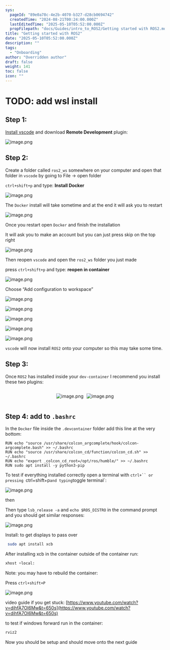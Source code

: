 ```yaml
---
sys:
  pageId: "89e0a78c-4e2b-4070-b327-d28cb0694742"
  createdTime: "2024-08-21T00:24:00.000Z"
  lastEditedTime: "2025-05-10T05:52:00.000Z"
  propFilepath: "docs/Guides/intro_to_ROS2/Getting started with ROS2.md"
title: "Getting started with ROS2"
date: "2025-05-10T05:52:00.000Z"
description: ""
tags:
  - "Onboarding"
author: "Overridden author"
draft: false
weight: 141
toc: false
icon: ""
---
```


# TODO: add wsl install

## Step 1:

[Install vscode](https://code.visualstudio.com/download) and download **Remote Development** plugin:

![image.png](https://prod-files-secure.s3.us-west-2.amazonaws.com/d518164a-d88e-44d1-a4ee-3adb3bd8bce0/efb52993-1881-4a40-b95e-6f020334f022/image.png?X-Amz-Algorithm=AWS4-HMAC-SHA256&X-Amz-Content-Sha256=UNSIGNED-PAYLOAD&X-Amz-Credential=ASIAZI2LB466WMXQYD26%2F20250523%2Fus-west-2%2Fs3%2Faws4_request&X-Amz-Date=20250523T132148Z&X-Amz-Expires=3600&X-Amz-Security-Token=IQoJb3JpZ2luX2VjEDUaCXVzLXdlc3QtMiJHMEUCICc1jzFBgMVqKJWIxce4P8IUB31QjJ8pIweAP6l3%2FV4FAiEAyr9xLXt2UUZ36UxT1Sx%2F6tgnb2I9qoJGrejhvvHULjcqiAQI7v%2F%2F%2F%2F%2F%2F%2F%2F%2F%2FARAAGgw2Mzc0MjMxODM4MDUiDIGk2q3JFDGeg7lFwircA0%2BMQLih%2BCijz9ceax8JBnecm6sm6%2BTYJVcF9iyLZiBRCSK9OddRlQ5HhKCfKs5yae2xBJH6pB3FHUOGPcP8PuuP8vJNFU7xRL1Yg4ONpsZEJcwQIP7sodXf3S42UKeDS%2FPPc%2F7f%2BLKLEqrTsWfPTyDaxNsTz2505D6xq8Gs4E56SPiSOfNbrK7BMeTEuR%2B1r%2B%2BwWIRkN7NmEB3Qz3tknGQyB0d%2FmSQOgOZevLnT7wWRtoSusBdmzgCEMjgugzhMutI3nEV3l6g3ZjTDIKXfhOIg86Ezh3aMmorCRC4rxEiI8MF%2B6bwG2WztIHZIvmEFhHmuf2mmJFkS1Cmga7Wm0Wn7RYNFjzl4%2FPSePlWN1cpKhnAz2MyMWMTtMv9p%2B195GlFv7Z7Vdg6perJZJi%2B%2BtES85VMhEchUnN2f6JiggbubGqPuznbB%2BDp5OeX%2F%2B7juruRdgjh3GEjkM3HU4NGf5YE1pIn%2F5FDuoqYy8VeQ4qNiiFOk%2FFlw57TsWzZBK%2FiDIrfcFHWBdJvv1amxfepZX8pyqZJnytYUQiU4F0AUwY6m8MVEt6XnPqvt8zYVpPXaYObTwRz4Sacme1FGXVz%2F9Y6wvNtEahJBIsFjKYgE%2B8qxKW3tY0jcYoJkjTTLMJbYwcEGOqUBG3%2FK55fQo7UFH99lLVj2nHSTVjXkqZebdYi1%2BeZ6qf%2Fv%2BXjsE1ho%2Bea7Titbcd5%2BnFTSDzZdlOZTzt2aqvPQDYVer6v%2BZqmNxChl1v%2FB0wUy4P1Vuos5jn9c6B0YJ3hbHjGHRO%2FVwn%2B2u8Q2aPnnkRiMuET5xx78CjyzwTWIuqxQ5nAMjG6FKhKuqLzbhlHg67AxQE%2FqO9NQmWQEiu%2F%2FPsJjd5Oo&X-Amz-Signature=02e8bd12221fa11b1a0aba45cc3bc954cb3e50f0961781c14819576114ff5496&X-Amz-SignedHeaders=host&x-id=GetObject)

## Step 2:

Create a folder called `ros2_ws` somewhere on your computer and open that folder in `vscode` by going to File → open folder 

`ctrl+shift+p` and type: **Install Docker**

![image.png](https://prod-files-secure.s3.us-west-2.amazonaws.com/d518164a-d88e-44d1-a4ee-3adb3bd8bce0/2269dc0e-1cd5-47ff-bceb-c04ad9b2eab0/image.png?X-Amz-Algorithm=AWS4-HMAC-SHA256&X-Amz-Content-Sha256=UNSIGNED-PAYLOAD&X-Amz-Credential=ASIAZI2LB466WMXQYD26%2F20250523%2Fus-west-2%2Fs3%2Faws4_request&X-Amz-Date=20250523T132148Z&X-Amz-Expires=3600&X-Amz-Security-Token=IQoJb3JpZ2luX2VjEDUaCXVzLXdlc3QtMiJHMEUCICc1jzFBgMVqKJWIxce4P8IUB31QjJ8pIweAP6l3%2FV4FAiEAyr9xLXt2UUZ36UxT1Sx%2F6tgnb2I9qoJGrejhvvHULjcqiAQI7v%2F%2F%2F%2F%2F%2F%2F%2F%2F%2FARAAGgw2Mzc0MjMxODM4MDUiDIGk2q3JFDGeg7lFwircA0%2BMQLih%2BCijz9ceax8JBnecm6sm6%2BTYJVcF9iyLZiBRCSK9OddRlQ5HhKCfKs5yae2xBJH6pB3FHUOGPcP8PuuP8vJNFU7xRL1Yg4ONpsZEJcwQIP7sodXf3S42UKeDS%2FPPc%2F7f%2BLKLEqrTsWfPTyDaxNsTz2505D6xq8Gs4E56SPiSOfNbrK7BMeTEuR%2B1r%2B%2BwWIRkN7NmEB3Qz3tknGQyB0d%2FmSQOgOZevLnT7wWRtoSusBdmzgCEMjgugzhMutI3nEV3l6g3ZjTDIKXfhOIg86Ezh3aMmorCRC4rxEiI8MF%2B6bwG2WztIHZIvmEFhHmuf2mmJFkS1Cmga7Wm0Wn7RYNFjzl4%2FPSePlWN1cpKhnAz2MyMWMTtMv9p%2B195GlFv7Z7Vdg6perJZJi%2B%2BtES85VMhEchUnN2f6JiggbubGqPuznbB%2BDp5OeX%2F%2B7juruRdgjh3GEjkM3HU4NGf5YE1pIn%2F5FDuoqYy8VeQ4qNiiFOk%2FFlw57TsWzZBK%2FiDIrfcFHWBdJvv1amxfepZX8pyqZJnytYUQiU4F0AUwY6m8MVEt6XnPqvt8zYVpPXaYObTwRz4Sacme1FGXVz%2F9Y6wvNtEahJBIsFjKYgE%2B8qxKW3tY0jcYoJkjTTLMJbYwcEGOqUBG3%2FK55fQo7UFH99lLVj2nHSTVjXkqZebdYi1%2BeZ6qf%2Fv%2BXjsE1ho%2Bea7Titbcd5%2BnFTSDzZdlOZTzt2aqvPQDYVer6v%2BZqmNxChl1v%2FB0wUy4P1Vuos5jn9c6B0YJ3hbHjGHRO%2FVwn%2B2u8Q2aPnnkRiMuET5xx78CjyzwTWIuqxQ5nAMjG6FKhKuqLzbhlHg67AxQE%2FqO9NQmWQEiu%2F%2FPsJjd5Oo&X-Amz-Signature=df9a2f260d9179d35c386286c789347ef2cdae4684102b32f923214cc6dadea0&X-Amz-SignedHeaders=host&x-id=GetObject)

The `Docker` install will take sometime and at the end it will ask you to restart

![image.png](https://prod-files-secure.s3.us-west-2.amazonaws.com/d518164a-d88e-44d1-a4ee-3adb3bd8bce0/ed233f78-be33-4b1f-b89c-9c346c0e961e/image.png?X-Amz-Algorithm=AWS4-HMAC-SHA256&X-Amz-Content-Sha256=UNSIGNED-PAYLOAD&X-Amz-Credential=ASIAZI2LB466WMXQYD26%2F20250523%2Fus-west-2%2Fs3%2Faws4_request&X-Amz-Date=20250523T132148Z&X-Amz-Expires=3600&X-Amz-Security-Token=IQoJb3JpZ2luX2VjEDUaCXVzLXdlc3QtMiJHMEUCICc1jzFBgMVqKJWIxce4P8IUB31QjJ8pIweAP6l3%2FV4FAiEAyr9xLXt2UUZ36UxT1Sx%2F6tgnb2I9qoJGrejhvvHULjcqiAQI7v%2F%2F%2F%2F%2F%2F%2F%2F%2F%2FARAAGgw2Mzc0MjMxODM4MDUiDIGk2q3JFDGeg7lFwircA0%2BMQLih%2BCijz9ceax8JBnecm6sm6%2BTYJVcF9iyLZiBRCSK9OddRlQ5HhKCfKs5yae2xBJH6pB3FHUOGPcP8PuuP8vJNFU7xRL1Yg4ONpsZEJcwQIP7sodXf3S42UKeDS%2FPPc%2F7f%2BLKLEqrTsWfPTyDaxNsTz2505D6xq8Gs4E56SPiSOfNbrK7BMeTEuR%2B1r%2B%2BwWIRkN7NmEB3Qz3tknGQyB0d%2FmSQOgOZevLnT7wWRtoSusBdmzgCEMjgugzhMutI3nEV3l6g3ZjTDIKXfhOIg86Ezh3aMmorCRC4rxEiI8MF%2B6bwG2WztIHZIvmEFhHmuf2mmJFkS1Cmga7Wm0Wn7RYNFjzl4%2FPSePlWN1cpKhnAz2MyMWMTtMv9p%2B195GlFv7Z7Vdg6perJZJi%2B%2BtES85VMhEchUnN2f6JiggbubGqPuznbB%2BDp5OeX%2F%2B7juruRdgjh3GEjkM3HU4NGf5YE1pIn%2F5FDuoqYy8VeQ4qNiiFOk%2FFlw57TsWzZBK%2FiDIrfcFHWBdJvv1amxfepZX8pyqZJnytYUQiU4F0AUwY6m8MVEt6XnPqvt8zYVpPXaYObTwRz4Sacme1FGXVz%2F9Y6wvNtEahJBIsFjKYgE%2B8qxKW3tY0jcYoJkjTTLMJbYwcEGOqUBG3%2FK55fQo7UFH99lLVj2nHSTVjXkqZebdYi1%2BeZ6qf%2Fv%2BXjsE1ho%2Bea7Titbcd5%2BnFTSDzZdlOZTzt2aqvPQDYVer6v%2BZqmNxChl1v%2FB0wUy4P1Vuos5jn9c6B0YJ3hbHjGHRO%2FVwn%2B2u8Q2aPnnkRiMuET5xx78CjyzwTWIuqxQ5nAMjG6FKhKuqLzbhlHg67AxQE%2FqO9NQmWQEiu%2F%2FPsJjd5Oo&X-Amz-Signature=edd71e7974ac84a06af34b79e1deee4a3f373504ea37044d2512aa74afc558d6&X-Amz-SignedHeaders=host&x-id=GetObject)

Once you restart open `Docker` and finish the installation

It will ask you to make an account but you can just press skip on the top right

![image.png](https://prod-files-secure.s3.us-west-2.amazonaws.com/d518164a-d88e-44d1-a4ee-3adb3bd8bce0/21010ad9-1659-4fd9-9f59-9932a09b2a3d/image.png?X-Amz-Algorithm=AWS4-HMAC-SHA256&X-Amz-Content-Sha256=UNSIGNED-PAYLOAD&X-Amz-Credential=ASIAZI2LB466WMXQYD26%2F20250523%2Fus-west-2%2Fs3%2Faws4_request&X-Amz-Date=20250523T132148Z&X-Amz-Expires=3600&X-Amz-Security-Token=IQoJb3JpZ2luX2VjEDUaCXVzLXdlc3QtMiJHMEUCICc1jzFBgMVqKJWIxce4P8IUB31QjJ8pIweAP6l3%2FV4FAiEAyr9xLXt2UUZ36UxT1Sx%2F6tgnb2I9qoJGrejhvvHULjcqiAQI7v%2F%2F%2F%2F%2F%2F%2F%2F%2F%2FARAAGgw2Mzc0MjMxODM4MDUiDIGk2q3JFDGeg7lFwircA0%2BMQLih%2BCijz9ceax8JBnecm6sm6%2BTYJVcF9iyLZiBRCSK9OddRlQ5HhKCfKs5yae2xBJH6pB3FHUOGPcP8PuuP8vJNFU7xRL1Yg4ONpsZEJcwQIP7sodXf3S42UKeDS%2FPPc%2F7f%2BLKLEqrTsWfPTyDaxNsTz2505D6xq8Gs4E56SPiSOfNbrK7BMeTEuR%2B1r%2B%2BwWIRkN7NmEB3Qz3tknGQyB0d%2FmSQOgOZevLnT7wWRtoSusBdmzgCEMjgugzhMutI3nEV3l6g3ZjTDIKXfhOIg86Ezh3aMmorCRC4rxEiI8MF%2B6bwG2WztIHZIvmEFhHmuf2mmJFkS1Cmga7Wm0Wn7RYNFjzl4%2FPSePlWN1cpKhnAz2MyMWMTtMv9p%2B195GlFv7Z7Vdg6perJZJi%2B%2BtES85VMhEchUnN2f6JiggbubGqPuznbB%2BDp5OeX%2F%2B7juruRdgjh3GEjkM3HU4NGf5YE1pIn%2F5FDuoqYy8VeQ4qNiiFOk%2FFlw57TsWzZBK%2FiDIrfcFHWBdJvv1amxfepZX8pyqZJnytYUQiU4F0AUwY6m8MVEt6XnPqvt8zYVpPXaYObTwRz4Sacme1FGXVz%2F9Y6wvNtEahJBIsFjKYgE%2B8qxKW3tY0jcYoJkjTTLMJbYwcEGOqUBG3%2FK55fQo7UFH99lLVj2nHSTVjXkqZebdYi1%2BeZ6qf%2Fv%2BXjsE1ho%2Bea7Titbcd5%2BnFTSDzZdlOZTzt2aqvPQDYVer6v%2BZqmNxChl1v%2FB0wUy4P1Vuos5jn9c6B0YJ3hbHjGHRO%2FVwn%2B2u8Q2aPnnkRiMuET5xx78CjyzwTWIuqxQ5nAMjG6FKhKuqLzbhlHg67AxQE%2FqO9NQmWQEiu%2F%2FPsJjd5Oo&X-Amz-Signature=ae8438c07f3f637172b2b2439a457a96c1db4050359ac0f069faf9af8ecc27dd&X-Amz-SignedHeaders=host&x-id=GetObject)

Then reopen `vscode` and open the `ros2_ws` folder you just made

press `ctrl+shift+p` and type: **reopen in container**

![image.png](https://prod-files-secure.s3.us-west-2.amazonaws.com/d518164a-d88e-44d1-a4ee-3adb3bd8bce0/4e93b8c2-41ad-488c-8095-c74205196118/image.png?X-Amz-Algorithm=AWS4-HMAC-SHA256&X-Amz-Content-Sha256=UNSIGNED-PAYLOAD&X-Amz-Credential=ASIAZI2LB466WMXQYD26%2F20250523%2Fus-west-2%2Fs3%2Faws4_request&X-Amz-Date=20250523T132148Z&X-Amz-Expires=3600&X-Amz-Security-Token=IQoJb3JpZ2luX2VjEDUaCXVzLXdlc3QtMiJHMEUCICc1jzFBgMVqKJWIxce4P8IUB31QjJ8pIweAP6l3%2FV4FAiEAyr9xLXt2UUZ36UxT1Sx%2F6tgnb2I9qoJGrejhvvHULjcqiAQI7v%2F%2F%2F%2F%2F%2F%2F%2F%2F%2FARAAGgw2Mzc0MjMxODM4MDUiDIGk2q3JFDGeg7lFwircA0%2BMQLih%2BCijz9ceax8JBnecm6sm6%2BTYJVcF9iyLZiBRCSK9OddRlQ5HhKCfKs5yae2xBJH6pB3FHUOGPcP8PuuP8vJNFU7xRL1Yg4ONpsZEJcwQIP7sodXf3S42UKeDS%2FPPc%2F7f%2BLKLEqrTsWfPTyDaxNsTz2505D6xq8Gs4E56SPiSOfNbrK7BMeTEuR%2B1r%2B%2BwWIRkN7NmEB3Qz3tknGQyB0d%2FmSQOgOZevLnT7wWRtoSusBdmzgCEMjgugzhMutI3nEV3l6g3ZjTDIKXfhOIg86Ezh3aMmorCRC4rxEiI8MF%2B6bwG2WztIHZIvmEFhHmuf2mmJFkS1Cmga7Wm0Wn7RYNFjzl4%2FPSePlWN1cpKhnAz2MyMWMTtMv9p%2B195GlFv7Z7Vdg6perJZJi%2B%2BtES85VMhEchUnN2f6JiggbubGqPuznbB%2BDp5OeX%2F%2B7juruRdgjh3GEjkM3HU4NGf5YE1pIn%2F5FDuoqYy8VeQ4qNiiFOk%2FFlw57TsWzZBK%2FiDIrfcFHWBdJvv1amxfepZX8pyqZJnytYUQiU4F0AUwY6m8MVEt6XnPqvt8zYVpPXaYObTwRz4Sacme1FGXVz%2F9Y6wvNtEahJBIsFjKYgE%2B8qxKW3tY0jcYoJkjTTLMJbYwcEGOqUBG3%2FK55fQo7UFH99lLVj2nHSTVjXkqZebdYi1%2BeZ6qf%2Fv%2BXjsE1ho%2Bea7Titbcd5%2BnFTSDzZdlOZTzt2aqvPQDYVer6v%2BZqmNxChl1v%2FB0wUy4P1Vuos5jn9c6B0YJ3hbHjGHRO%2FVwn%2B2u8Q2aPnnkRiMuET5xx78CjyzwTWIuqxQ5nAMjG6FKhKuqLzbhlHg67AxQE%2FqO9NQmWQEiu%2F%2FPsJjd5Oo&X-Amz-Signature=24ba79924e2cea4ae99625dc2bc167a30903c5b82b7ce871747f4a74c51aadf5&X-Amz-SignedHeaders=host&x-id=GetObject)

Choose “Add configuration to workspace”

![image.png](https://prod-files-secure.s3.us-west-2.amazonaws.com/d518164a-d88e-44d1-a4ee-3adb3bd8bce0/9560b282-5060-4989-ba37-97e7b2c22476/image.png?X-Amz-Algorithm=AWS4-HMAC-SHA256&X-Amz-Content-Sha256=UNSIGNED-PAYLOAD&X-Amz-Credential=ASIAZI2LB466WMXQYD26%2F20250523%2Fus-west-2%2Fs3%2Faws4_request&X-Amz-Date=20250523T132148Z&X-Amz-Expires=3600&X-Amz-Security-Token=IQoJb3JpZ2luX2VjEDUaCXVzLXdlc3QtMiJHMEUCICc1jzFBgMVqKJWIxce4P8IUB31QjJ8pIweAP6l3%2FV4FAiEAyr9xLXt2UUZ36UxT1Sx%2F6tgnb2I9qoJGrejhvvHULjcqiAQI7v%2F%2F%2F%2F%2F%2F%2F%2F%2F%2FARAAGgw2Mzc0MjMxODM4MDUiDIGk2q3JFDGeg7lFwircA0%2BMQLih%2BCijz9ceax8JBnecm6sm6%2BTYJVcF9iyLZiBRCSK9OddRlQ5HhKCfKs5yae2xBJH6pB3FHUOGPcP8PuuP8vJNFU7xRL1Yg4ONpsZEJcwQIP7sodXf3S42UKeDS%2FPPc%2F7f%2BLKLEqrTsWfPTyDaxNsTz2505D6xq8Gs4E56SPiSOfNbrK7BMeTEuR%2B1r%2B%2BwWIRkN7NmEB3Qz3tknGQyB0d%2FmSQOgOZevLnT7wWRtoSusBdmzgCEMjgugzhMutI3nEV3l6g3ZjTDIKXfhOIg86Ezh3aMmorCRC4rxEiI8MF%2B6bwG2WztIHZIvmEFhHmuf2mmJFkS1Cmga7Wm0Wn7RYNFjzl4%2FPSePlWN1cpKhnAz2MyMWMTtMv9p%2B195GlFv7Z7Vdg6perJZJi%2B%2BtES85VMhEchUnN2f6JiggbubGqPuznbB%2BDp5OeX%2F%2B7juruRdgjh3GEjkM3HU4NGf5YE1pIn%2F5FDuoqYy8VeQ4qNiiFOk%2FFlw57TsWzZBK%2FiDIrfcFHWBdJvv1amxfepZX8pyqZJnytYUQiU4F0AUwY6m8MVEt6XnPqvt8zYVpPXaYObTwRz4Sacme1FGXVz%2F9Y6wvNtEahJBIsFjKYgE%2B8qxKW3tY0jcYoJkjTTLMJbYwcEGOqUBG3%2FK55fQo7UFH99lLVj2nHSTVjXkqZebdYi1%2BeZ6qf%2Fv%2BXjsE1ho%2Bea7Titbcd5%2BnFTSDzZdlOZTzt2aqvPQDYVer6v%2BZqmNxChl1v%2FB0wUy4P1Vuos5jn9c6B0YJ3hbHjGHRO%2FVwn%2B2u8Q2aPnnkRiMuET5xx78CjyzwTWIuqxQ5nAMjG6FKhKuqLzbhlHg67AxQE%2FqO9NQmWQEiu%2F%2FPsJjd5Oo&X-Amz-Signature=86d24e1eaba41f360715405ba0da93c170945a7e10a80d568cf0b7a887d831f3&X-Amz-SignedHeaders=host&x-id=GetObject)

![image.png](https://prod-files-secure.s3.us-west-2.amazonaws.com/d518164a-d88e-44d1-a4ee-3adb3bd8bce0/2ee63f81-886b-48e8-a553-dc6e5eac99e4/image.png?X-Amz-Algorithm=AWS4-HMAC-SHA256&X-Amz-Content-Sha256=UNSIGNED-PAYLOAD&X-Amz-Credential=ASIAZI2LB466WMXQYD26%2F20250523%2Fus-west-2%2Fs3%2Faws4_request&X-Amz-Date=20250523T132148Z&X-Amz-Expires=3600&X-Amz-Security-Token=IQoJb3JpZ2luX2VjEDUaCXVzLXdlc3QtMiJHMEUCICc1jzFBgMVqKJWIxce4P8IUB31QjJ8pIweAP6l3%2FV4FAiEAyr9xLXt2UUZ36UxT1Sx%2F6tgnb2I9qoJGrejhvvHULjcqiAQI7v%2F%2F%2F%2F%2F%2F%2F%2F%2F%2FARAAGgw2Mzc0MjMxODM4MDUiDIGk2q3JFDGeg7lFwircA0%2BMQLih%2BCijz9ceax8JBnecm6sm6%2BTYJVcF9iyLZiBRCSK9OddRlQ5HhKCfKs5yae2xBJH6pB3FHUOGPcP8PuuP8vJNFU7xRL1Yg4ONpsZEJcwQIP7sodXf3S42UKeDS%2FPPc%2F7f%2BLKLEqrTsWfPTyDaxNsTz2505D6xq8Gs4E56SPiSOfNbrK7BMeTEuR%2B1r%2B%2BwWIRkN7NmEB3Qz3tknGQyB0d%2FmSQOgOZevLnT7wWRtoSusBdmzgCEMjgugzhMutI3nEV3l6g3ZjTDIKXfhOIg86Ezh3aMmorCRC4rxEiI8MF%2B6bwG2WztIHZIvmEFhHmuf2mmJFkS1Cmga7Wm0Wn7RYNFjzl4%2FPSePlWN1cpKhnAz2MyMWMTtMv9p%2B195GlFv7Z7Vdg6perJZJi%2B%2BtES85VMhEchUnN2f6JiggbubGqPuznbB%2BDp5OeX%2F%2B7juruRdgjh3GEjkM3HU4NGf5YE1pIn%2F5FDuoqYy8VeQ4qNiiFOk%2FFlw57TsWzZBK%2FiDIrfcFHWBdJvv1amxfepZX8pyqZJnytYUQiU4F0AUwY6m8MVEt6XnPqvt8zYVpPXaYObTwRz4Sacme1FGXVz%2F9Y6wvNtEahJBIsFjKYgE%2B8qxKW3tY0jcYoJkjTTLMJbYwcEGOqUBG3%2FK55fQo7UFH99lLVj2nHSTVjXkqZebdYi1%2BeZ6qf%2Fv%2BXjsE1ho%2Bea7Titbcd5%2BnFTSDzZdlOZTzt2aqvPQDYVer6v%2BZqmNxChl1v%2FB0wUy4P1Vuos5jn9c6B0YJ3hbHjGHRO%2FVwn%2B2u8Q2aPnnkRiMuET5xx78CjyzwTWIuqxQ5nAMjG6FKhKuqLzbhlHg67AxQE%2FqO9NQmWQEiu%2F%2FPsJjd5Oo&X-Amz-Signature=3e7eecfa47386e3f1e80c5dd644780252aac1b9b1bf89d47f39f7cf6f164f863&X-Amz-SignedHeaders=host&x-id=GetObject)

![image.png](https://prod-files-secure.s3.us-west-2.amazonaws.com/d518164a-d88e-44d1-a4ee-3adb3bd8bce0/ae1580b2-b048-407e-aed9-b584224a7a04/image.png?X-Amz-Algorithm=AWS4-HMAC-SHA256&X-Amz-Content-Sha256=UNSIGNED-PAYLOAD&X-Amz-Credential=ASIAZI2LB466WMXQYD26%2F20250523%2Fus-west-2%2Fs3%2Faws4_request&X-Amz-Date=20250523T132148Z&X-Amz-Expires=3600&X-Amz-Security-Token=IQoJb3JpZ2luX2VjEDUaCXVzLXdlc3QtMiJHMEUCICc1jzFBgMVqKJWIxce4P8IUB31QjJ8pIweAP6l3%2FV4FAiEAyr9xLXt2UUZ36UxT1Sx%2F6tgnb2I9qoJGrejhvvHULjcqiAQI7v%2F%2F%2F%2F%2F%2F%2F%2F%2F%2FARAAGgw2Mzc0MjMxODM4MDUiDIGk2q3JFDGeg7lFwircA0%2BMQLih%2BCijz9ceax8JBnecm6sm6%2BTYJVcF9iyLZiBRCSK9OddRlQ5HhKCfKs5yae2xBJH6pB3FHUOGPcP8PuuP8vJNFU7xRL1Yg4ONpsZEJcwQIP7sodXf3S42UKeDS%2FPPc%2F7f%2BLKLEqrTsWfPTyDaxNsTz2505D6xq8Gs4E56SPiSOfNbrK7BMeTEuR%2B1r%2B%2BwWIRkN7NmEB3Qz3tknGQyB0d%2FmSQOgOZevLnT7wWRtoSusBdmzgCEMjgugzhMutI3nEV3l6g3ZjTDIKXfhOIg86Ezh3aMmorCRC4rxEiI8MF%2B6bwG2WztIHZIvmEFhHmuf2mmJFkS1Cmga7Wm0Wn7RYNFjzl4%2FPSePlWN1cpKhnAz2MyMWMTtMv9p%2B195GlFv7Z7Vdg6perJZJi%2B%2BtES85VMhEchUnN2f6JiggbubGqPuznbB%2BDp5OeX%2F%2B7juruRdgjh3GEjkM3HU4NGf5YE1pIn%2F5FDuoqYy8VeQ4qNiiFOk%2FFlw57TsWzZBK%2FiDIrfcFHWBdJvv1amxfepZX8pyqZJnytYUQiU4F0AUwY6m8MVEt6XnPqvt8zYVpPXaYObTwRz4Sacme1FGXVz%2F9Y6wvNtEahJBIsFjKYgE%2B8qxKW3tY0jcYoJkjTTLMJbYwcEGOqUBG3%2FK55fQo7UFH99lLVj2nHSTVjXkqZebdYi1%2BeZ6qf%2Fv%2BXjsE1ho%2Bea7Titbcd5%2BnFTSDzZdlOZTzt2aqvPQDYVer6v%2BZqmNxChl1v%2FB0wUy4P1Vuos5jn9c6B0YJ3hbHjGHRO%2FVwn%2B2u8Q2aPnnkRiMuET5xx78CjyzwTWIuqxQ5nAMjG6FKhKuqLzbhlHg67AxQE%2FqO9NQmWQEiu%2F%2FPsJjd5Oo&X-Amz-Signature=26b0a7d99e5f822c4d57f5d69020ef60984f1354a63fa53b755aad090362c535&X-Amz-SignedHeaders=host&x-id=GetObject)

![image.png](https://prod-files-secure.s3.us-west-2.amazonaws.com/d518164a-d88e-44d1-a4ee-3adb3bd8bce0/53255b28-f75e-430f-b9e3-c0ac8577e42b/image.png?X-Amz-Algorithm=AWS4-HMAC-SHA256&X-Amz-Content-Sha256=UNSIGNED-PAYLOAD&X-Amz-Credential=ASIAZI2LB466WMXQYD26%2F20250523%2Fus-west-2%2Fs3%2Faws4_request&X-Amz-Date=20250523T132148Z&X-Amz-Expires=3600&X-Amz-Security-Token=IQoJb3JpZ2luX2VjEDUaCXVzLXdlc3QtMiJHMEUCICc1jzFBgMVqKJWIxce4P8IUB31QjJ8pIweAP6l3%2FV4FAiEAyr9xLXt2UUZ36UxT1Sx%2F6tgnb2I9qoJGrejhvvHULjcqiAQI7v%2F%2F%2F%2F%2F%2F%2F%2F%2F%2FARAAGgw2Mzc0MjMxODM4MDUiDIGk2q3JFDGeg7lFwircA0%2BMQLih%2BCijz9ceax8JBnecm6sm6%2BTYJVcF9iyLZiBRCSK9OddRlQ5HhKCfKs5yae2xBJH6pB3FHUOGPcP8PuuP8vJNFU7xRL1Yg4ONpsZEJcwQIP7sodXf3S42UKeDS%2FPPc%2F7f%2BLKLEqrTsWfPTyDaxNsTz2505D6xq8Gs4E56SPiSOfNbrK7BMeTEuR%2B1r%2B%2BwWIRkN7NmEB3Qz3tknGQyB0d%2FmSQOgOZevLnT7wWRtoSusBdmzgCEMjgugzhMutI3nEV3l6g3ZjTDIKXfhOIg86Ezh3aMmorCRC4rxEiI8MF%2B6bwG2WztIHZIvmEFhHmuf2mmJFkS1Cmga7Wm0Wn7RYNFjzl4%2FPSePlWN1cpKhnAz2MyMWMTtMv9p%2B195GlFv7Z7Vdg6perJZJi%2B%2BtES85VMhEchUnN2f6JiggbubGqPuznbB%2BDp5OeX%2F%2B7juruRdgjh3GEjkM3HU4NGf5YE1pIn%2F5FDuoqYy8VeQ4qNiiFOk%2FFlw57TsWzZBK%2FiDIrfcFHWBdJvv1amxfepZX8pyqZJnytYUQiU4F0AUwY6m8MVEt6XnPqvt8zYVpPXaYObTwRz4Sacme1FGXVz%2F9Y6wvNtEahJBIsFjKYgE%2B8qxKW3tY0jcYoJkjTTLMJbYwcEGOqUBG3%2FK55fQo7UFH99lLVj2nHSTVjXkqZebdYi1%2BeZ6qf%2Fv%2BXjsE1ho%2Bea7Titbcd5%2BnFTSDzZdlOZTzt2aqvPQDYVer6v%2BZqmNxChl1v%2FB0wUy4P1Vuos5jn9c6B0YJ3hbHjGHRO%2FVwn%2B2u8Q2aPnnkRiMuET5xx78CjyzwTWIuqxQ5nAMjG6FKhKuqLzbhlHg67AxQE%2FqO9NQmWQEiu%2F%2FPsJjd5Oo&X-Amz-Signature=30df6d07deadba8bae3c3e9c7d72d3a6760054fa57ef3a5294273aa4dd971ac8&X-Amz-SignedHeaders=host&x-id=GetObject)

![image.png](https://prod-files-secure.s3.us-west-2.amazonaws.com/d518164a-d88e-44d1-a4ee-3adb3bd8bce0/7c562767-5af9-4ffb-97d1-327bcdf4ee00/image.png?X-Amz-Algorithm=AWS4-HMAC-SHA256&X-Amz-Content-Sha256=UNSIGNED-PAYLOAD&X-Amz-Credential=ASIAZI2LB466WMXQYD26%2F20250523%2Fus-west-2%2Fs3%2Faws4_request&X-Amz-Date=20250523T132148Z&X-Amz-Expires=3600&X-Amz-Security-Token=IQoJb3JpZ2luX2VjEDUaCXVzLXdlc3QtMiJHMEUCICc1jzFBgMVqKJWIxce4P8IUB31QjJ8pIweAP6l3%2FV4FAiEAyr9xLXt2UUZ36UxT1Sx%2F6tgnb2I9qoJGrejhvvHULjcqiAQI7v%2F%2F%2F%2F%2F%2F%2F%2F%2F%2FARAAGgw2Mzc0MjMxODM4MDUiDIGk2q3JFDGeg7lFwircA0%2BMQLih%2BCijz9ceax8JBnecm6sm6%2BTYJVcF9iyLZiBRCSK9OddRlQ5HhKCfKs5yae2xBJH6pB3FHUOGPcP8PuuP8vJNFU7xRL1Yg4ONpsZEJcwQIP7sodXf3S42UKeDS%2FPPc%2F7f%2BLKLEqrTsWfPTyDaxNsTz2505D6xq8Gs4E56SPiSOfNbrK7BMeTEuR%2B1r%2B%2BwWIRkN7NmEB3Qz3tknGQyB0d%2FmSQOgOZevLnT7wWRtoSusBdmzgCEMjgugzhMutI3nEV3l6g3ZjTDIKXfhOIg86Ezh3aMmorCRC4rxEiI8MF%2B6bwG2WztIHZIvmEFhHmuf2mmJFkS1Cmga7Wm0Wn7RYNFjzl4%2FPSePlWN1cpKhnAz2MyMWMTtMv9p%2B195GlFv7Z7Vdg6perJZJi%2B%2BtES85VMhEchUnN2f6JiggbubGqPuznbB%2BDp5OeX%2F%2B7juruRdgjh3GEjkM3HU4NGf5YE1pIn%2F5FDuoqYy8VeQ4qNiiFOk%2FFlw57TsWzZBK%2FiDIrfcFHWBdJvv1amxfepZX8pyqZJnytYUQiU4F0AUwY6m8MVEt6XnPqvt8zYVpPXaYObTwRz4Sacme1FGXVz%2F9Y6wvNtEahJBIsFjKYgE%2B8qxKW3tY0jcYoJkjTTLMJbYwcEGOqUBG3%2FK55fQo7UFH99lLVj2nHSTVjXkqZebdYi1%2BeZ6qf%2Fv%2BXjsE1ho%2Bea7Titbcd5%2BnFTSDzZdlOZTzt2aqvPQDYVer6v%2BZqmNxChl1v%2FB0wUy4P1Vuos5jn9c6B0YJ3hbHjGHRO%2FVwn%2B2u8Q2aPnnkRiMuET5xx78CjyzwTWIuqxQ5nAMjG6FKhKuqLzbhlHg67AxQE%2FqO9NQmWQEiu%2F%2FPsJjd5Oo&X-Amz-Signature=a2ea7e6a721a802d2fe4ad8b776ec522c6bd11c26c694654fc412727f43441fa&X-Amz-SignedHeaders=host&x-id=GetObject)

`vscode` will now install `ROS2` onto your computer so this may take some time.

## Step 3:

Once `ROS2` has installed inside your `dev-container` I recommend you install these two plugins:

<div style="display: flex;flex-direction: row; column-gap:10px; max-width: 630px;justify-content: center;">
<div>

![image.png](https://prod-files-secure.s3.us-west-2.amazonaws.com/d518164a-d88e-44d1-a4ee-3adb3bd8bce0/3fc3d550-5a54-4ba1-ba6b-faa01cdb7369/image.png?X-Amz-Algorithm=AWS4-HMAC-SHA256&X-Amz-Content-Sha256=UNSIGNED-PAYLOAD&X-Amz-Credential=ASIAZI2LB466QHTG4YWZ%2F20250523%2Fus-west-2%2Fs3%2Faws4_request&X-Amz-Date=20250523T132150Z&X-Amz-Expires=3600&X-Amz-Security-Token=IQoJb3JpZ2luX2VjEDUaCXVzLXdlc3QtMiJHMEUCIQDufBh2uMFlIM%2BBE4EcziYEhrTgNWy227G0BwpKGBLzVgIgK5plFf9sMzFC2Ic%2B6B58NkCNGoLvSXTvo4Hugs142WUqiAQI7v%2F%2F%2F%2F%2F%2F%2F%2F%2F%2FARAAGgw2Mzc0MjMxODM4MDUiDHSLY6dfyFBeZ0RMQircA3fDU6a58FBXOiLuosNfIs%2FG7mHhyXd9erlk6fy%2Fhr%2FsbsWdzHleA2ItgkVuUXiBtUqoxQPzGdvKVjMfMlM95gHw9KB%2FzEzs2VdXeJOQnUds3FNdKhBX8s9StMaV%2FEymxky%2F5QXGDBrVNwGg7aXbGSsndMLA8ieTzut%2BiJyO1VYS1tXtyZw2kxNF5WL7TTc2PdqRsRap0dzxqj1zwYI5eiIj5ybjSGLbrEIIe3FBOS0gfW8h%2FEEQkg2Kn0MEzjO43Z8hy5mHne%2Btq34TdLxitgxjj8BrO4ElHYXmguCQvqHtDp6Tj63gxA0fzns5%2FtZlPHS%2Br7bPgJx7S3tpJsfldSNC89wlwDP8rFuoDWVXeLfX6mH2Fq3%2BzarbmFmse%2BgDm5njW9Ja%2FLEHVDtuD0jshR4Za5l1ApOIcDp%2B9n0FaUKh9jBu9ehZ8IbPtgUuEVKiW6%2FrCqvo%2FcHJKbCuSk%2FPN56WQDk8XqxjfDohpSeQnQZihc5sX3qg3gUVG9FUNBUU5xjegyidzdIjZ2GUgT%2Fe7Sy3O1qF10z826hP1SeO7SiGjCiv9AbmtgImwjLXr2s01%2FOqaEli4VSHJ%2BySRhkHp0hmSzABYZHceRFS9jMXkjF%2BcIEegYV3VHX7pr33MJbZwcEGOqUBnUPkUrK8wfngYclik5NbKQ%2FBBnh51dT8BGF8fL4jPAv2%2BdmWhqoJ5zUKyKLB%2Bu5lQjhGMIpl5x3xz%2FExbOyh7%2BHtBw3a4v969RQ%2BkjFJDy551f85F8q7Mxxq%2BM8w5QyjGZt9ZnmRuXPt0EuI1cM1x2Aihg0065cCXp%2BbUhb4F6TeT9mmXcd%2BN3U0NqDiKr74KtsJYXQ7sTR5ppq3%2B2%2F50MdoBoX9&X-Amz-Signature=8fe41fc3cd78e82ae4a3a1037324ae9e4c9bae9fa43bcd09ed5c0676ca86a6e5&X-Amz-SignedHeaders=host&x-id=GetObject)

</div>
<div>

![image.png](https://prod-files-secure.s3.us-west-2.amazonaws.com/d518164a-d88e-44d1-a4ee-3adb3bd8bce0/d994cc66-13c2-4093-a5a3-f84cf4601a82/image.png?X-Amz-Algorithm=AWS4-HMAC-SHA256&X-Amz-Content-Sha256=UNSIGNED-PAYLOAD&X-Amz-Credential=ASIAZI2LB4663P6I2O7D%2F20250523%2Fus-west-2%2Fs3%2Faws4_request&X-Amz-Date=20250523T132151Z&X-Amz-Expires=3600&X-Amz-Security-Token=IQoJb3JpZ2luX2VjEDUaCXVzLXdlc3QtMiJHMEUCIQD2hVkoTozni8UMdPR%2BrnGrg5jGefNzpyWpxZeZ4k%2F5wQIgcSgFDQVQ0365HdzfHBrZhrHvlHsDVjKxEVzrqV8cURMqiAQI7v%2F%2F%2F%2F%2F%2F%2F%2F%2F%2FARAAGgw2Mzc0MjMxODM4MDUiDKjE69B7lHDDTkd9CSrcA%2FkUUlQ%2FnH%2BEUcsxhAJIqchSpGJIt6V%2Bxqz2YdySnQfPEcjZUTCyQ2ky%2BiW1VCikG1RSW8Gj8LT4fGWGjBdXppnFAHhWPiMUBJ%2BMRp0Oz%2BG9fu9mn2j45Ogoh%2B2njzHpeLgltZBU8YZPO4P2bupWZSPZHfB%2BStIElp%2F3z85cMaNynLwjKaMBz4j0GO9uiwZr4sFDYtG2nbJ7DwcB2oFrNcJXseS22U5LVaQ3Pkaigjv6ktMZVmtnFc%2F9uXrMVAKtzsnnDLpYoDBz8e24mgKdU4qkahHMA9tTZkQoXWV%2B%2FHI6aiIlrn56%2FhkZkitEICAN7Vv%2FMa4uKJ3958CKJmGpwL861gKet3jmV5StHtkHNbH7Hr%2BfYc%2FTbrUqIOjNbQgweoLMjsmegAccRR5gbOVlGxCl4JBn9j9c07sUIYrY0NO9KlM%2Bb%2FN%2BqJiZHr8tV%2FiU5ycFUofZKh8lbE86Vell15pPB12P2aHurqpI3JK%2F%2BVUD3QhDN1fRqPIqneqDGB4zUmfSckzAtHsPK1zNJdIozYj66a8EDietHcxNIuI656gRLW1EyoY9KQuwO6tcFC1dLeAUeGJag%2FYbSb3dkSG2w3%2BLJAuXlp6mim7n1vPpitWDoIEbTJprym5DKyOzMJjZwcEGOqUBYXgqZMrDhLb0BgBOtUzDsiGl84TdrK9k6Lr4UKxKbxESjUWOxsQALYahsGDbPHYx%2BbCOG%2FhghdM17AtJMAkHEMI%2FCXnpQAJVKmnUW0t2EZrLRmJEoxaK0uiBaygBF8lLcumbDmmOH4FI%2FTFny4fzUjHSNmEq1m5x3J2q8HbZXFqr445A8%2FwkTPwF3utHx9ospnW%2FwEAjdx1cUC5inhm%2BmjhyC1Gi&X-Amz-Signature=afefd2bc8da2716014d5a8c06f9bb9fa0f40535f2fe7259115152b395b01752f&X-Amz-SignedHeaders=host&x-id=GetObject)

</div>
</div>

## Step 4: add to `.bashrc`

In the `Docker` file inside the `.devcontainer` folder add this line at the very bottom: 

```docker
RUN echo "source /usr/share/colcon_argcomplete/hook/colcon-argcomplete.bash" >> ~/.bashrc
RUN echo "source /usr/share/colcon_cd/function/colcon_cd.sh" >> ~/.bashrc
RUN echo "export _colcon_cd_root=/opt/ros/humble/" >> ~/.bashrc
RUN sudo apt install -y python3-pip 
```

To test if everything installed correctly open a terminal with `ctrl+`` or pressing `ctrl+shift+p` and typing `toggle terminal`:

![image.png](https://prod-files-secure.s3.us-west-2.amazonaws.com/d518164a-d88e-44d1-a4ee-3adb3bd8bce0/6a4943d8-b04e-4c02-9a58-775f3384d1a5/image.png?X-Amz-Algorithm=AWS4-HMAC-SHA256&X-Amz-Content-Sha256=UNSIGNED-PAYLOAD&X-Amz-Credential=ASIAZI2LB466WMXQYD26%2F20250523%2Fus-west-2%2Fs3%2Faws4_request&X-Amz-Date=20250523T132148Z&X-Amz-Expires=3600&X-Amz-Security-Token=IQoJb3JpZ2luX2VjEDUaCXVzLXdlc3QtMiJHMEUCICc1jzFBgMVqKJWIxce4P8IUB31QjJ8pIweAP6l3%2FV4FAiEAyr9xLXt2UUZ36UxT1Sx%2F6tgnb2I9qoJGrejhvvHULjcqiAQI7v%2F%2F%2F%2F%2F%2F%2F%2F%2F%2FARAAGgw2Mzc0MjMxODM4MDUiDIGk2q3JFDGeg7lFwircA0%2BMQLih%2BCijz9ceax8JBnecm6sm6%2BTYJVcF9iyLZiBRCSK9OddRlQ5HhKCfKs5yae2xBJH6pB3FHUOGPcP8PuuP8vJNFU7xRL1Yg4ONpsZEJcwQIP7sodXf3S42UKeDS%2FPPc%2F7f%2BLKLEqrTsWfPTyDaxNsTz2505D6xq8Gs4E56SPiSOfNbrK7BMeTEuR%2B1r%2B%2BwWIRkN7NmEB3Qz3tknGQyB0d%2FmSQOgOZevLnT7wWRtoSusBdmzgCEMjgugzhMutI3nEV3l6g3ZjTDIKXfhOIg86Ezh3aMmorCRC4rxEiI8MF%2B6bwG2WztIHZIvmEFhHmuf2mmJFkS1Cmga7Wm0Wn7RYNFjzl4%2FPSePlWN1cpKhnAz2MyMWMTtMv9p%2B195GlFv7Z7Vdg6perJZJi%2B%2BtES85VMhEchUnN2f6JiggbubGqPuznbB%2BDp5OeX%2F%2B7juruRdgjh3GEjkM3HU4NGf5YE1pIn%2F5FDuoqYy8VeQ4qNiiFOk%2FFlw57TsWzZBK%2FiDIrfcFHWBdJvv1amxfepZX8pyqZJnytYUQiU4F0AUwY6m8MVEt6XnPqvt8zYVpPXaYObTwRz4Sacme1FGXVz%2F9Y6wvNtEahJBIsFjKYgE%2B8qxKW3tY0jcYoJkjTTLMJbYwcEGOqUBG3%2FK55fQo7UFH99lLVj2nHSTVjXkqZebdYi1%2BeZ6qf%2Fv%2BXjsE1ho%2Bea7Titbcd5%2BnFTSDzZdlOZTzt2aqvPQDYVer6v%2BZqmNxChl1v%2FB0wUy4P1Vuos5jn9c6B0YJ3hbHjGHRO%2FVwn%2B2u8Q2aPnnkRiMuET5xx78CjyzwTWIuqxQ5nAMjG6FKhKuqLzbhlHg67AxQE%2FqO9NQmWQEiu%2F%2FPsJjd5Oo&X-Amz-Signature=0a2d9583848028ada58c845f5cf586be0ab04c7a03b4992c29cd960ae6aa4400&X-Amz-SignedHeaders=host&x-id=GetObject)

then 

Then type `lsb_release -a` and `echo $ROS_DISTRO` in the command prompt and you should get similar responses:

![image.png](https://prod-files-secure.s3.us-west-2.amazonaws.com/d518164a-d88e-44d1-a4ee-3adb3bd8bce0/3e635dec-a805-4e85-8b9e-d000e5b71a4e/image.png?X-Amz-Algorithm=AWS4-HMAC-SHA256&X-Amz-Content-Sha256=UNSIGNED-PAYLOAD&X-Amz-Credential=ASIAZI2LB466WMXQYD26%2F20250523%2Fus-west-2%2Fs3%2Faws4_request&X-Amz-Date=20250523T132148Z&X-Amz-Expires=3600&X-Amz-Security-Token=IQoJb3JpZ2luX2VjEDUaCXVzLXdlc3QtMiJHMEUCICc1jzFBgMVqKJWIxce4P8IUB31QjJ8pIweAP6l3%2FV4FAiEAyr9xLXt2UUZ36UxT1Sx%2F6tgnb2I9qoJGrejhvvHULjcqiAQI7v%2F%2F%2F%2F%2F%2F%2F%2F%2F%2FARAAGgw2Mzc0MjMxODM4MDUiDIGk2q3JFDGeg7lFwircA0%2BMQLih%2BCijz9ceax8JBnecm6sm6%2BTYJVcF9iyLZiBRCSK9OddRlQ5HhKCfKs5yae2xBJH6pB3FHUOGPcP8PuuP8vJNFU7xRL1Yg4ONpsZEJcwQIP7sodXf3S42UKeDS%2FPPc%2F7f%2BLKLEqrTsWfPTyDaxNsTz2505D6xq8Gs4E56SPiSOfNbrK7BMeTEuR%2B1r%2B%2BwWIRkN7NmEB3Qz3tknGQyB0d%2FmSQOgOZevLnT7wWRtoSusBdmzgCEMjgugzhMutI3nEV3l6g3ZjTDIKXfhOIg86Ezh3aMmorCRC4rxEiI8MF%2B6bwG2WztIHZIvmEFhHmuf2mmJFkS1Cmga7Wm0Wn7RYNFjzl4%2FPSePlWN1cpKhnAz2MyMWMTtMv9p%2B195GlFv7Z7Vdg6perJZJi%2B%2BtES85VMhEchUnN2f6JiggbubGqPuznbB%2BDp5OeX%2F%2B7juruRdgjh3GEjkM3HU4NGf5YE1pIn%2F5FDuoqYy8VeQ4qNiiFOk%2FFlw57TsWzZBK%2FiDIrfcFHWBdJvv1amxfepZX8pyqZJnytYUQiU4F0AUwY6m8MVEt6XnPqvt8zYVpPXaYObTwRz4Sacme1FGXVz%2F9Y6wvNtEahJBIsFjKYgE%2B8qxKW3tY0jcYoJkjTTLMJbYwcEGOqUBG3%2FK55fQo7UFH99lLVj2nHSTVjXkqZebdYi1%2BeZ6qf%2Fv%2BXjsE1ho%2Bea7Titbcd5%2BnFTSDzZdlOZTzt2aqvPQDYVer6v%2BZqmNxChl1v%2FB0wUy4P1Vuos5jn9c6B0YJ3hbHjGHRO%2FVwn%2B2u8Q2aPnnkRiMuET5xx78CjyzwTWIuqxQ5nAMjG6FKhKuqLzbhlHg67AxQE%2FqO9NQmWQEiu%2F%2FPsJjd5Oo&X-Amz-Signature=bcc7373a628790a4cd00b4bc72b48d0d53d24d4263afa4faa1f5e829e64913a1&X-Amz-SignedHeaders=host&x-id=GetObject)

Install:  to get displays to pass over

```bash
 sudo apt install xcb
```

After installing xcb in the container outside of the container run:

```python
xhost +local:
```

Note: you may have to rebuild the container:

Press `ctrl+shift+P`

![image.png](https://prod-files-secure.s3.us-west-2.amazonaws.com/d518164a-d88e-44d1-a4ee-3adb3bd8bce0/6c2be660-2618-4c38-9c26-53554f7a0b7b/image.png?X-Amz-Algorithm=AWS4-HMAC-SHA256&X-Amz-Content-Sha256=UNSIGNED-PAYLOAD&X-Amz-Credential=ASIAZI2LB466WMXQYD26%2F20250523%2Fus-west-2%2Fs3%2Faws4_request&X-Amz-Date=20250523T132148Z&X-Amz-Expires=3600&X-Amz-Security-Token=IQoJb3JpZ2luX2VjEDUaCXVzLXdlc3QtMiJHMEUCICc1jzFBgMVqKJWIxce4P8IUB31QjJ8pIweAP6l3%2FV4FAiEAyr9xLXt2UUZ36UxT1Sx%2F6tgnb2I9qoJGrejhvvHULjcqiAQI7v%2F%2F%2F%2F%2F%2F%2F%2F%2F%2FARAAGgw2Mzc0MjMxODM4MDUiDIGk2q3JFDGeg7lFwircA0%2BMQLih%2BCijz9ceax8JBnecm6sm6%2BTYJVcF9iyLZiBRCSK9OddRlQ5HhKCfKs5yae2xBJH6pB3FHUOGPcP8PuuP8vJNFU7xRL1Yg4ONpsZEJcwQIP7sodXf3S42UKeDS%2FPPc%2F7f%2BLKLEqrTsWfPTyDaxNsTz2505D6xq8Gs4E56SPiSOfNbrK7BMeTEuR%2B1r%2B%2BwWIRkN7NmEB3Qz3tknGQyB0d%2FmSQOgOZevLnT7wWRtoSusBdmzgCEMjgugzhMutI3nEV3l6g3ZjTDIKXfhOIg86Ezh3aMmorCRC4rxEiI8MF%2B6bwG2WztIHZIvmEFhHmuf2mmJFkS1Cmga7Wm0Wn7RYNFjzl4%2FPSePlWN1cpKhnAz2MyMWMTtMv9p%2B195GlFv7Z7Vdg6perJZJi%2B%2BtES85VMhEchUnN2f6JiggbubGqPuznbB%2BDp5OeX%2F%2B7juruRdgjh3GEjkM3HU4NGf5YE1pIn%2F5FDuoqYy8VeQ4qNiiFOk%2FFlw57TsWzZBK%2FiDIrfcFHWBdJvv1amxfepZX8pyqZJnytYUQiU4F0AUwY6m8MVEt6XnPqvt8zYVpPXaYObTwRz4Sacme1FGXVz%2F9Y6wvNtEahJBIsFjKYgE%2B8qxKW3tY0jcYoJkjTTLMJbYwcEGOqUBG3%2FK55fQo7UFH99lLVj2nHSTVjXkqZebdYi1%2BeZ6qf%2Fv%2BXjsE1ho%2Bea7Titbcd5%2BnFTSDzZdlOZTzt2aqvPQDYVer6v%2BZqmNxChl1v%2FB0wUy4P1Vuos5jn9c6B0YJ3hbHjGHRO%2FVwn%2B2u8Q2aPnnkRiMuET5xx78CjyzwTWIuqxQ5nAMjG6FKhKuqLzbhlHg67AxQE%2FqO9NQmWQEiu%2F%2FPsJjd5Oo&X-Amz-Signature=e7ac9682cabf125ecf584d2f702821a433033e2794e7e192e4d072533135a7c6&X-Amz-SignedHeaders=host&x-id=GetObject)

video guide if you get stuck: [https://www.youtube.com/watch?v=dihfA7Ol6Mw&t=650s](https://www.youtube.com/watch?v=dihfA7Ol6Mw&t=650s)

to test if windows forward run in the container:

```bash
rviz2
```

Now you should be setup and should move onto the next guide 
